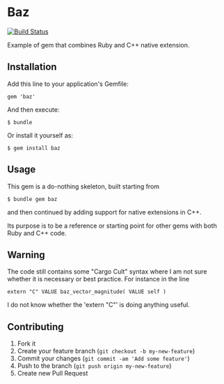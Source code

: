 # Baz

[![Build Status](https://travis-ci.org/neilslater/ruby_nex_cpp.png?branch=master)](http://travis-ci.org/neilslater/ruby_nex_cpp)

Example of gem that combines Ruby and C++ native extension.

## Installation

Add this line to your application's Gemfile:

    gem 'baz'

And then execute:

    $ bundle

Or install it yourself as:

    $ gem install baz

## Usage

This gem is a do-nothing skeleton, built starting from

    $ bundle gem baz

and then continued by adding support for native extensions in C++.

Its purpose is to be a reference or starting point
for other gems with both Ruby and C++ code.

## Warning

The code still contains some "Cargo Cult" syntax where I am not sure
whether it is necessary or best practice. For instance in the line

    extern "C" VALUE baz_vector_magnitude( VALUE self )

I do not know whether the 'extern "C"' is doing anything useful.

## Contributing

1. Fork it
2. Create your feature branch (`git checkout -b my-new-feature`)
3. Commit your changes (`git commit -am 'Add some feature'`)
4. Push to the branch (`git push origin my-new-feature`)
5. Create new Pull Request
